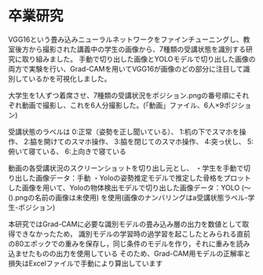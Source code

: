 # 卒業研究
VGG16という畳み込みニューラルネットワークをファインチューニングし、教室後方から撮影された講義中の学生の画像から、7種類の受講状態を識別する研究に取り組みました。
手動で切り出した画像とYOLOモデルで切り出した画像の両方で実験を行い、Grad-CAMを用いてVGG16が画像のどの部分に注目して識別しているかを可視化しました。

大学生を1人ずつ着席させ、7種類の受講状況をポジション.pngの番号順にそれぞれ動画で撮影し、これを6人分撮影した。(「動画」ファイル、6人×9ポジション)

受講状態のラベルは
  0:正常（姿勢を正し聞いている）、
  1:机の下でスマホを操作、
  2:脇を開けてのスマホ操作、
  3:脇を閉じてのスマホ操作、
  4:突っ伏し、
  5:俯いて寝ている、
  6:上向きで寝ている
  
動画の各受講状況のスクリーンショットを切り出し元とし、
・学生を手動で切り出した画像データ：手動
・Yoloの姿勢推定モデルで推定した骨格をプロットした画像を用いて、Yoloの物体検出モデルで切り出した画像データ：YOLO (～().pngの名前の画像は未使用)
を使用(画像のナンバリングはa受講状態ラベル-学生-ポジション)

本研究ではGrad-CAMに必要な識別モデルの畳み込み層の出力を数値として取得できなかったため，
識別モデルの学習時の過学習を起こしたとみられる直前の80エポックでの重みを保存し，同じ条件のモデルを作り，それに重みを読み込ませたものの出力を使用している
そのため、Grad-CAM用モデルの正解率と損失はExcelファイルで手動により算出しています
